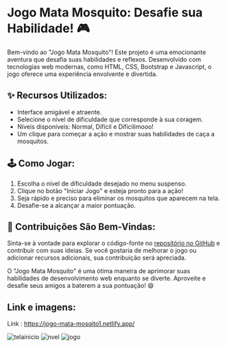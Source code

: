 
# Jogo Mata Mosquito: Desafie sua Habilidade! 🎮

Bem-vindo ao "Jogo Mata Mosquito"! Este projeto é uma emocionante aventura que desafia suas habilidades e reflexos. Desenvolvido com tecnologias web modernas, como HTML, CSS, Bootstrap e Javascript, o jogo oferece uma experiência envolvente e divertida.

## ✨ Recursos Utilizados:

- Interface amigável e atraente.
- Selecione o nível de dificuldade que corresponde à sua coragem.
- Níveis disponíveis: Normal, Difícil e Dificilimooo!
- Um clique para começar a ação e mostrar suas habilidades de caça a mosquitos.

## 🕹️ Como Jogar:

1. Escolha o nível de dificuldade desejado no menu suspenso.
2. Clique no botão "Iniciar Jogo" e esteja pronto para a ação!
3. Seja rápido e preciso para eliminar os mosquitos que aparecem na tela.
4. Desafie-se a alcançar a maior pontuação.


## 🤝 Contribuições São Bem-Vindas:

Sinta-se à vontade para explorar o código-fonte no [repositório no GitHub](https://lnkd.in/eaq-c4q9) e contribuir com suas ideias. Se você gostaria de melhorar o jogo ou adicionar recursos adicionais, sua contribuição será apreciada.

O "Jogo Mata Mosquito" é uma ótima maneira de aprimorar suas habilidades de desenvolvimento web enquanto se diverte. Aproveite e desafie seus amigos a baterem a sua pontuação! 😄

## Link e imagens: 
Link : https://jogo-mata-mosqito1.netlify.app/

![telainicio](https://github.com/KalineAzevedo/Projeto-Jogo-Mata-Mosquito-JS-html-css-bootstrap/assets/137228416/05969e4d-00a9-422e-a727-d71798578e37)
![nvel](https://github.com/KalineAzevedo/Projeto-Jogo-Mata-Mosquito-JS-html-css-bootstrap/assets/137228416/8fe0ad2d-bc96-4244-976c-2e7ceeeb6a3c)
![jogo](https://github.com/KalineAzevedo/Projeto-Jogo-Mata-Mosquito-JS-html-css-bootstrap/assets/137228416/8d7d508b-458a-4315-b9e8-487261e2196f)


